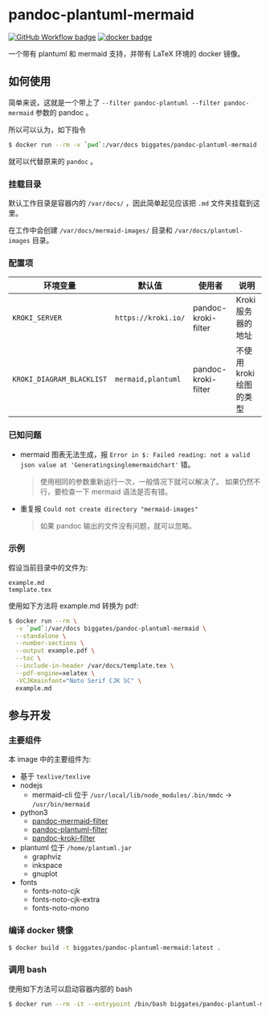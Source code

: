 # pandoc-plantuml-mermaid

[![GitHub Workflow badge](https://img.shields.io/github/workflow/status/biggates/pandoc-plantuml-mermaid/ci?label=GitHub%20building&logo=github)](https://github.com/biggates/pandoc-plantuml-mermaid) [![docker badge](https://img.shields.io/docker/pulls/biggates/pandoc-plantuml-mermaid?logo=docker)](https://hub.docker.com/r/biggates/pandoc-plantuml-mermaid)

一个带有 plantuml 和 mermaid 支持，并带有 LaTeX 环境的 docker 镜像。

## 如何使用

简单来说，这就是一个带上了 `--filter pandoc-plantuml --filter pandoc-mermaid` 参数的 pandoc 。

所以可以认为，如下指令

```bash
$ docker run --rm -v `pwd`:/var/docs biggates/pandoc-plantuml-mermaid
```

就可以代替原来的 `pandoc` 。

### 挂载目录

默认工作目录是容器内的 `/var/docs/` ，因此简单起见应该把 `.md` 文件夹挂载到这里。

在工作中会创建 `/var/docs/mermaid-images/` 目录和 `/var/docs/plantuml-images` 目录。

### 配置项

| 环境变量                  | 默认值              | 使用者              | 说明                    |
| ------------------------- | ------------------- | ------------------- | ----------------------- |
| `KROKI_SERVER`            | `https://kroki.io/` | pandoc-kroki-filter | Kroki 服务器的地址      |
| `KROKI_DIAGRAM_BLACKLIST` | `mermaid,plantuml`  | pandoc-kroki-filter | 不使用 kroki 绘图的类型 |

### 已知问题

* mermaid 图表无法生成，报 `Error in $: Failed reading: not a valid json value at 'Generatingsinglemermaidchart'` 错。

  > 使用相同的参数重新运行一次，一般情况下就可以解决了。
  > 如果仍然不行，要检查一下 mermaid 语法是否有错。

* 重复报 `Could not create directory "mermaid-images"`

  > 如果 pandoc 输出的文件没有问题，就可以忽略。

### 示例

假设当前目录中的文件为:

```
example.md
template.tex
```

使用如下方法将 example.md 转换为 pdf:

```bash
$ docker run --rm \
  -v `pwd`:/var/docs biggates/pandoc-plantuml-mermaid \
  --standalone \
  --number-sections \
  --output example.pdf \
  --toc \
  --include-in-header /var/docs/template.tex \
  --pdf-engine=xelatex \
  -VCJKmainfont="Noto Serif CJK SC" \
  example.md
```

## 参与开发

### 主要组件

本 image 中的主要组件为:

* 基于 `texlive/texlive`
* nodejs
  * mermaid-cli 位于 `/usr/local/lib/node_modules/.bin/mmdc` -> `/usr/bin/mermaid`
* python3
  * [pandoc-mermaid-filter](https://github.com/timofurrer/pandoc-mermaid-filter)
  * [pandoc-plantuml-filter](https://github.com/timofurrer/pandoc-plantuml-filter)
  * [pandoc-kroki-filter](https://gitlab.com/myriacore/pandoc-kroki-filter)
* plantuml 位于 `/home/plantuml.jar`
  * graphviz
  * inkspace
  * gnuplot
* fonts
  * fonts-noto-cjk
  * fonts-noto-cjk-extra
  * fonts-noto-mono

### 编译 docker 镜像

```bash
$ docker build -t biggates/pandoc-plantuml-mermaid:latest .
```

### 调用 bash

使用如下方法可以启动容器内部的 bash

```bash
$ docker run --rm -it --entrypoint /bin/bash biggates/pandoc-plantuml-mermaid:latest
```
